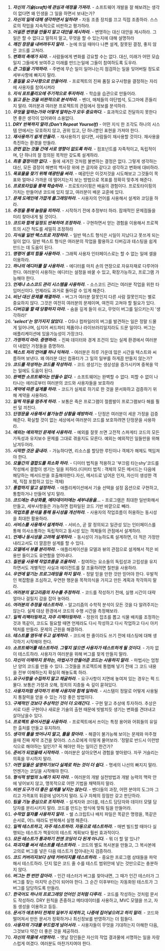 1. ***자신의 기술(craft)에 관심과 애정을 가져라.*** - 소프트웨어 개발을 잘 해보려는 생각이 없다면 왜 인생을 그 일을 하면서 보내는가?
2. ***자신의 일에 대해 생각하면서 일하라!*** - 자동 조종 장치를 끄고 직접 조종하라. 스스로의 작업을 지속적으로 비판하고 평가하라.
3. ***어설픈 변명을 만들지 말고 대안을 제시하라.*** - 변명하는 대신 대안을 제시하라. 그 일은 할 수 없다고 말하지 말고, 무엇을 할 수 있는지에 대해 설명하라
4. ***깨진 창문을 내버려두지 말라.*** - 눈에 뜨일 때마다 나쁜 설계, 잘못된 결정, 좋지 않은 코드를 고쳐라.
5. ***변화의 촉매가 되라.*** - 사람들에게 변화를 강요할 수는 없다. 대신, 미래가 어떤 모습일지 그들에게 보여주고 미래를 만드는일에 그들이 참여하도록 도우라.
6. ***큰 그림을 기억하라.*** - 주변에 무슨 일이 일어나는지 점검하는 일을 잊어버릴 정도로 세부사항에 빠지지 말라.
7. ***품질을 요구사항으로 만들어라.*** - 프로젝트의 진짜 품질 요구사항을 결정하는 자리에 사용자를 참여시켜라
8. ***지식 포트폴리오에 주기적으로 투자하라.*** - 학습을 습관으로 만들어라.
9. ***읽고 듣는 것을 비판적으로 분석하라.*** - 벤더, 매체들의 야단법석, 도그마에 흔들리지 말라. 여러분과 여러분 프로젝트의 관점에서 정보를 분석하라.
10. ***무엇을 말하는가와 어떻게 말하는가 모두 중요하다.*** - 효과적으로 전달하지 못한다면 좋은 생각이 있어봐야 소용없다.
11. ***DRY 반복하지 말라.(Don't Repeat Yourself)*** - 어떤 지식 한 조각도 하나의 시스템 안에서는 모호하지 않고, 권위 있고, 단 하나뿐인 표현을 가져야 한다.
12. ***재사용하기 쉽게 만들라.*** - 재사용하기 쉽다면, 사람들이 재사용할 것이다. 재사용을 촉진하는 환경을 만들라.
13. ***관련 없는 것들 간에 서로 영향이 없도록 하라.*** - 컴포넌트를 자족적이고, 독립적이며, 단 하나의 잘 정의된 목적만 갖도록 설계하라.
14. ***최종 결정이란 없다.*** - 돌에 새겨진 것처럼 불변하는 결정은 없다. 그렇게 생각하는 대신, 모든 결정이 해변의 백사장 위에 쓴 글자와 같다고 생각하고 변화에 대비하라.
15. ***목표물을 찾기 위해 예광탄을 써라.*** - 예광탄은 이것저것을 시도해보고 그것들이 목표와 얼마나 가까운 데 떨어지는지 보는 방법으로 목표를 정확히 맞추게 해준다.
16. ***프로토타입을 통해 학습하라.*** - 프로토타이핑은 배움의 경험이다. 프로토타이핑의 가치는 만들어낸 코드에 있지 않고, 여러분이 배운 교훈에 있다.
17. ***문제 도메인에 가깝게 플그래밍하라.*** - 사용자의 언어를 사용해서 설계와 코딩을 하라.
18. ***추정을 통해 놀람을 피하라.*** - 시작하기 전에 추정부터 하라. 잠재적인 문제점들을 미리 찾아내게 될 것이다.
19. ***코드와 함께 일정도 반복하며 조정하라.*** - 구현하면서 얻는 경험을 이용해서 프로젝트의 시간 척도를 세밀히 조정하라
20. ***지식을 일반 텍스트로 저장하라.*** -  일반 텍스트 형식은 시일이 지났다고 못쓰게 되는 일이 없다. 일반 텍스트 형식은 여러분의 작업을 활용하고 디버깅과 테스팅을 쉽게 만드는 데 도움이 된다.
21. ***명령어 셸의 힘들 사용하라.*** - 그래픽 사용자 인터페이스로는 할 수 없는 일에 셀을 이용하라.
22. ***하나의 에디터를 잘 사용하라.*** - 에디터를 마치 손의 연장으로 자유자재로 다루어야 한다. 여러분이 사용하는 에디터는 설정을 바꿀 수 있고, 확장가능하고, 프로그램 가능해야 한다.
23. ***언제나 소스코드 관리 시스템을 사용하라.*** - 소스코드 관리는 여러분 작업을 위한 타임머신이다. 언제라도 과거로 돌아갈 수 있게 해준다.
24. ***비난 대신 문제를 해결하라.*** - 버그가 여러분 잘못인지 다른 사람 잘못인지는 별로 중요하지 않다. 그것은 여전히 여러분의 문제이며, 여전히 고쳐야 할 필요가 있다.
25. ***디버깅을 할 때 당황하지 마라.*** - 숨을 깊게 들이 쉬고, 무엇이 버그를 일으키는지 '생각하라!'
26. ***'select'는 망가지지 않았다.*** - OS나 컴파일러의 버그를 발견하는 일은 정말 드물게 일어나며, 심지어 써드파티 제품이나 라이브러리일지라도 드문 일이다. 버그는 애플리케이션에 있을가능성이 가장크다.
27. ***가정하지 마라. 증명하라.*** - 진짜 데이터와 경계 조건이 있는 실제 환경에서 여러분이 내렸던 가정들을 증명하라.
28. ***텍스트 처리 언어를 하나 익혀라.*** - 여러분은 하루 가운데 많은 시간을 텍스트와 씨름하며 보낸다. 왜 여러분 대신 컴퓨터가 그 일의 일부를 하게끔 만들지 않는가?
29. ***코드를 작성하는 코드를 작성하라.*** - 코드 생성기는 생상성을 증가시키며 중복을 막는 일에도 도움이 된다.
30. ***완벽한 소프트웨어는 만들수 없다.*** - 소프트웨어는 완벽할 수 없다. 피할 수 없이 나타나는 에러로부터 여러분의 코드와 사용자들을 보호하라
31. ***계약에 따른 설계를 하라.*** - 코드가 실제로 하기로 한 것을 문서화하고 검증하기 위해 계약을 사용하라.
32. ***일찍 작동을 멈추게 하라.*** - 보통은 죽은 프로그램이 절름발이 프로그램보다 해를 훨씬 덜 끼친다.
33. ***단정문을 사용해서 불가능한 상황을 예방하라.*** - 단정은 여러분이 세운 가정을 검증해준다. 확실할 것이 없는 세상에서 여러분이 코드를 보호하려면 단정문을 사용하라.
34. ***예외는 예외적인 문제에 사용하라.*** - 예외를 잘못 쓰면 고전적 스파게티 코드의 모든 가독성과 유지보수 문제를 그대로 겪을지도 모른다. 예외는 예외적인 일들만을 위해 남겨두어라.
35. ***시작한 것은 끝내라.*** - 가능하다면, 리소스를 할당한 루틴이나 객체가 해제도 책임져야 한다.
36. ***모듈간의 결합도를 최소화 하라.*** - 디미터 법칙을 적용하고 '부끄럼 타는shy'코드를 작성해서 결합이 생기는 일을 피하라.(디미터 법칙 : 객체의 모든 메서드는 다음에 해당하는 메서드만을 호출해야한다.자신, 메서드로 넘어온 인자, 자신이 생성한 객체, 직접 포함하고 있는 객체)
37. ***통합하지 말고 설정하라.*** - 애플리케이션에서 기술 선택을 설정 옵션으로 구현하고, 통합하거나 만들어 넣지 말라.
38. ***코드에는 추상화를, 메타데이터에는 세부내용을...*** - 프로그램은 최대한 일반화해서 만들고, 세부사항들은 가능하면 컴파일된 코드 기반 바깥으로 빼라.
39. ***작업흐름 분석을 통해 동시성을 개선하라.*** - 사용자의 작업흐름이 허용하는 동시성을 최대한 활용하라.
40. ***서비스를 사용해서 설계하라.*** - 서비스, 곧 잘 정의되고 일관성 있는 인터페이스를 통해 의사소통하는 독립적이고 동시성 있는 객체들의 관점에서 설계하라.
41. ***언제나 동시성을 고려해 설계하라.*** - 동시성이 가능하도록 설계하면, 더 적은 가정만 내리고서도 더 깔끔한 설계를 할 수 있다.
42. ***모델에서 뷰를 분리하라.*** - 애플리케이션을 모델과 뷰의 관점으로 설게해서 적은 비용만 들이고도 유연함을 얻어내다.
43. ***칠판을 사용해 작업흐름을 조율하라.*** - 참여하는 요소들의 독립성과 고립성을 유지하면서도 개별적인 사실과 에이전트를 잘 조율하려면 칠판을 사용하라.
44. ***우연에 맡기는 프로그래밍을 하지 말라.*** - 정말 믿을 만한 것만 믿어야 한다. 우발적인 복잡함을 조심하고, 우연한 행운을 목적의식을 가지고 만든 계획과 착각하지 말라.
45. ***여러분의 알고리즘의 차수를 추정하라.*** - 코드를 작성하기 전에, 실행 시간이 대략 얼마나 걸릴지 감을 잡아 놓아라.
46. ***여러분의 추정을 테스트하라.*** - 알고리즘의 수학적 분석이 모든 것을 다 알려주지는 않는다. 실제 대상 환경에서 코드의 수행 시간을 측정해보라.
47. ***일찍 리팩터링하고, 자주 리팩터링하라.*** - 정원의 잡초를 뽑고 식물 배치를 조정하는것과 똑같이, 코드도 필요할 때면 언제라도 다시 작성하고 다시 작업하고 다시 아키텍처를 만들라. 문제의 근원을 해결하라.
48. ***테스트를 염두에 두고 설계하라.*** - 코드에 한 줄이라도 쓰기 전에 테스팅에 대해 생각하기 시작해야 한다.
49. ***소프트웨어를 테스트하라. 그렇지 않으면 사용자가 테스트하게 될 것이다.*** - 가차 없이 테스트하라. 사용자가 여러분을 위해 버그를 찾게 만들지 말라.
50. ***자신이 이해하지 못하는, 마법사가 만들어준 코드는 사용하지 말라.*** - 마법사는 엄청난 양의 코드를 만들 수 있다. 그것들을 프로젝트에 통햅해 넣기 전에 그 코드 내용을 전부 이해하는지 확실히 해놓도록 하라.
51. ***요구사항을 수집하지 말고 채굴하라.*** - 요구사항이 지면에 놓여져 있는 경우는 퍽 드물다. 보통은 가정과 오해, 정치의 지층들 속 깊이 묻혀있다.
52. ***사용자처럼 생각하기 위해 사용자와 함께 일하라.*** - 시스템이 정말로 어떻게 사용될지 통찰력을 얻을 수 있는 가장 좋은 방법이다.
53. ***구체적인 것보다 추상적인 것이 더 오래간다.*** - 구현 말고 추상에 투자하라. 추상은 서로 다른 구현이나 새로운 기술의 출현 때문에 빗발치듯 생기는 변화를 견뎌내고 살아남을수 있다.
54. ***프로젝트 용어사전을 사용하라.*** - 프로젝트에서 쓰이는 특정 용어와 어휘들의 유일한 출처를 만들고 유지하라.
55. ***생각의 틀을 벗어나지 말고, 틀을 찾아라.*** - 해결이 불가능해 보이는 문제와 마주쳤을때 진짜 제약 조건을 찾아라. 스스로에게 이렇게 물어보라. '정말로 반드시 이런방식으로 해야하는 일인가? 꼭 해야만 하는 일이긴 한건가?
56. ***준비가 되었을때 시작하라.*** - 여러분은 살아오면서 경험을 쌓아왔다. 자꾸 거슬리는 의혹을 무시하지 말라.
57. ***어떤 일들은 설명하기보다 실제로 하는 것이 더 쉽다.*** - 명세의 나선의 빠지지 말라. 언젠가는 코딩을 시작해야 한다.
58. ***형식적 방법의 노예가 되지 마라.*** - 여러분의 개발 실천방법과 개발 능력의 맥락 안에 넣어보지 않고, 맹목적으로 어떤 기법을 채택하지 말라.
59. ***비싼 도구가 더 좋은 설계를 낳지는 않는다.*** - 벤더들의 과장, 어떤 분야의 도그마 그리고 가격표의 휘광에 넘어가지 말라. 도구 자체의 장점만 갖고 판단하라.
60. ***팀을 기능 중심으로 조직하라.*** - 설계자와 코더를, 테스트 담당자와 데이터 모델 담당자를 분리시키지 말라. 코드를 만드는 방식에 맞춰 팀을 만들어라.
61. ***수작업 절차를 사용하지 말라.*** - 쉘 스크립트나 배치 파일은 똑같은 명령을, 똑같은 순서로, 어느 때라도 반복해서 실행 해준다.
62. ***일찍 테스트하고, 자주 테스트하라. 자동으로 테스트하라.*** - 매번 빌드할 때마다 실행되는 테스트가 책꽂이의 테스트 계획보다 훨씬 효과적이다.
63. ***모든 테스트가 통과하기 전엔 코딩이 다 된게 아니다.*** - 뭐 더 할 말 있나?
64. ***파괴자를 써서 테스트를 테스트하라.*** - 코드의 별도 복사본을 만들고, 그 복사본에 고의로 버그를 넣은 다음 테스트가 잡아내는지 검증하라.
65. ***코드 커버리지보다 상태 커버리지를 테스트하라.*** - 중요한 프로그램 상태들을 파악해서 테스트하라. 단지 많은 코드 줄 수를 테스트 범위안에 넣는 것만으로는 충분하지 않다.
66. ***버그는 한 번만 잡아라.*** - 인간 테스터가 버그를 찾아내면, 그 때가 인간 테스터가 그 버그를 찾는 마지막 순간이 되어야 한다. 그 순간 이후부터는 자동화된 테스트가 그 버그를 담당하도록 만들라.
67. ***한국어도 하나의 프로그래밍 언어인 것처럼 다루라.*** - 코드를 작성하는 것처럼 문서도 작성하라. DRY 원칙을 존중하고 메타데이터를 사용하고, MVC 모델을 쓰고, 자동 생성을 이용하고 등등.
68. ***문서가 애초부터 전체의 일부가 되게하고, 나중에 집어넣으려고 하지 말라.*** - 코드와 떨어져서 만든 문서가 정확하거나 최신정보를 반영하기는 더 힘들다.
69. ***사용자의 기대를 부드럽게 넘어서라.*** - 사용자들이 무엇을 기대하는지 아해한 다음, 그것보다 약간 더 좋은 것을 제공하라.
70. ***자신의 작품에 서명하라.*** - 옛날 장인들은 자신의 작업 결과물에 서명하는 일을 자랑스럽게 여겼다. 여러분도 마찬가지여야 한다.
